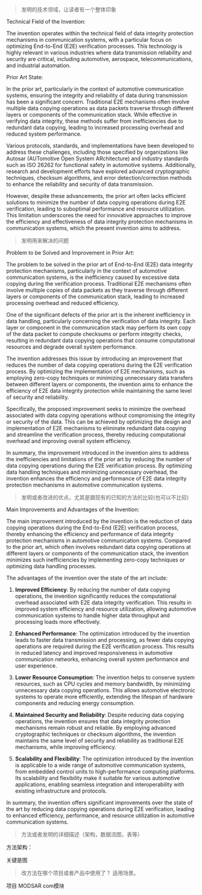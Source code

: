 

> 发明的技术领域，让读者有一个整体印象

  
  
Technical Field of the Invention:

The invention operates within the technical field of data integrity protection mechanisms in communication systems, with a particular focus on optimizing End-to-End (E2E) verification processes. This technology is highly relevant in various industries where data transmission reliability and security are critical, including automotive, aerospace, telecommunications, and industrial automation.

Prior Art State:

In the prior art, particularly in the context of automotive communication systems, ensuring the integrity and reliability of data during transmission has been a significant concern. Traditional E2E mechanisms often involve multiple data copying operations as data packets traverse through different layers or components of the communication stack. While effective in verifying data integrity, these methods suffer from inefficiencies due to redundant data copying, leading to increased processing overhead and reduced system performance.

Various protocols, standards, and implementations have been developed to address these challenges, including those specified by organizations like Autosar (AUTomotive Open System ARchitecture) and industry standards such as ISO 26262 for functional safety in automotive systems. Additionally, research and development efforts have explored advanced cryptographic techniques, checksum algorithms, and error detection/correction methods to enhance the reliability and security of data transmission.

However, despite these advancements, the prior art often lacks efficient solutions to minimize the number of data copying operations during E2E verification, leading to suboptimal performance and resource utilization. This limitation underscores the need for innovative approaches to improve the efficiency and effectiveness of data integrity protection mechanisms in communication systems, which the present invention aims to address.


> 发明用来解决的问题

  
Problem to be Solved and Improvement in Prior Art:

The problem to be solved in the prior art of End-to-End (E2E) data integrity protection mechanisms, particularly in the context of automotive communication systems, is the inefficiency caused by excessive data copying during the verification process. Traditional E2E mechanisms often involve multiple copies of data packets as they traverse through different layers or components of the communication stack, leading to increased processing overhead and reduced efficiency.

One of the significant defects of the prior art is the inherent inefficiency in data handling, particularly concerning the verification of data integrity. Each layer or component in the communication stack may perform its own copy of the data packet to compute checksums or perform integrity checks, resulting in redundant data copying operations that consume computational resources and degrade overall system performance.

The invention addresses this issue by introducing an improvement that reduces the number of data copying operations during the E2E verification process. By optimizing the implementation of E2E mechanisms, such as employing zero-copy techniques or minimizing unnecessary data transfers between different layers or components, the invention aims to enhance the efficiency of E2E data integrity protection while maintaining the same level of security and reliability.

Specifically, the proposed improvement seeks to minimize the overhead associated with data copying operations without compromising the integrity or security of the data. This can be achieved by optimizing the design and implementation of E2E mechanisms to eliminate redundant data copying and streamline the verification process, thereby reducing computational overhead and improving overall system efficiency.

In summary, the improvement introduced in the invention aims to address the inefficiencies and limitations of the prior art by reducing the number of data copying operations during the E2E verification process. By optimizing data handling techniques and minimizing unnecessary overhead, the invention enhances the efficiency and performance of E2E data integrity protection mechanisms in automotive communication systems.


> 发明或者改进的优点，尤其是跟现有的已知的方法的比较(也可以不比较)

  
Main Improvements and Advantages of the Invention:

The main improvement introduced by the invention is the reduction of data copying operations during the End-to-End (E2E) verification process, thereby enhancing the efficiency and performance of data integrity protection mechanisms in automotive communication systems. Compared to the prior art, which often involves redundant data copying operations at different layers or components of the communication stack, the invention minimizes such inefficiencies by implementing zero-copy techniques or optimizing data handling processes.

The advantages of the invention over the state of the art include:

1. **Improved Efficiency**: By reducing the number of data copying operations, the invention significantly reduces the computational overhead associated with E2E data integrity verification. This results in improved system efficiency and resource utilization, allowing automotive communication systems to handle higher data throughput and processing loads more effectively.
    
2. **Enhanced Performance**: The optimization introduced by the invention leads to faster data transmission and processing, as fewer data copying operations are required during the E2E verification process. This results in reduced latency and improved responsiveness in automotive communication networks, enhancing overall system performance and user experience.
    
3. **Lower Resource Consumption**: The invention helps to conserve system resources, such as CPU cycles and memory bandwidth, by minimizing unnecessary data copying operations. This allows automotive electronic systems to operate more efficiently, extending the lifespan of hardware components and reducing energy consumption.
    
4. **Maintained Security and Reliability**: Despite reducing data copying operations, the invention ensures that data integrity protection mechanisms remain robust and reliable. By employing advanced cryptographic techniques or checksum algorithms, the invention maintains the same level of security and reliability as traditional E2E mechanisms, while improving efficiency.
    
5. **Scalability and Flexibility**: The optimization introduced by the invention is applicable to a wide range of automotive communication systems, from embedded control units to high-performance computing platforms. Its scalability and flexibility make it suitable for various automotive applications, enabling seamless integration and interoperability with existing infrastructure and protocols.
    

In summary, the invention offers significant improvements over the state of the art by reducing data copying operations during E2E verification, leading to enhanced efficiency, performance, and resource utilization in automotive communication systems.



> 方法或者发明的详细描述（架构，数据流图，表等）

方法架构：

关键是图




> 改方法在哪个项目或者产品中使用了？ 适用场景。

项目
MODSAR com模块

